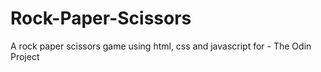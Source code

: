 # Rock-Paper-Scissors
A rock paper scissors game using html, css and javascript for - The Odin Project
